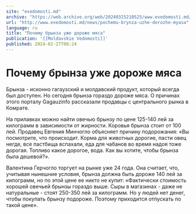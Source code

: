 ```yaml
---
site: "evedomosti.md"
archive: "https://web.archive.org/web/20240325210525/www.evedomosti.md/news/pochemu-brynza-uzhe-dorozhe-myasa"
url: "http://www.evedomosti.md/news/pochemu-brynza-uzhe-dorozhe-myasa"
language: ru
title: "Почему брынза уже дороже мяса"
publication: '[[Moldavskie Vedomosti]]'
published: 2024-02-27T08:24
---
```


# Почему брынза уже дороже мяса

Брынза - исконно гагаузский и молдавский продукт, который всегда был доступен. Но сегодня брынза гораздо дороже мяса. О причинах этого порталу Gagauzinfo рассказали продавцы с центрального рынка в Комрате.

На прилавках можно найти овечью брынзу по цене 125-140 лей за килограмм в зависимости от жирности. Коровья брынза стоит от 100 лей. Продавец Евгения Минчогло объясняет причину подорожания: «Вы посмотрите, что происходит. Корма для животных дорогие, пасти овец негде, все пастбища вспахали, еда для чабанов во время надоя тоже дорогая. Топливо какое дорогое, вода. Как вы хотите, чтобы брынза была дешевой?».

Валентина Герчогло торгует на рынке уже 24 года. Она считает, что, учитывая нынешние условия, брынза должна быть дороже 140 лей за килограмм, но по этой цене ее никто не купит: «Фактически стоимость хорошей овечьей брынзы гораздо выше. Сыры в магазинах - даже не натуральные - стоят 250-350 лей за килограмм. Но у людей нет денег, чтобы покупать брынзу подороже. Поэтому приходится отпускать по такой цене».
